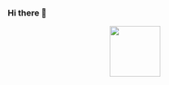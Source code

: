 ### Hi there 👋

<div id="header" align="center">
  <img src="https://tenor.com/view/counter-side-gif-25287708.gif" width="100"/>
</div>
